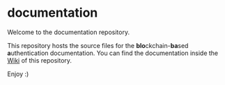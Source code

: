 # documentation


Welcome to the documentation repository.

This repository hosts the source files for the **blo**ckchain-**ba**sed **a**uthentication documentation. You can find the documentation inside the [Wiki](https://github.com/blobaa/documentation/wiki/Home) of this repository.

Enjoy :)
